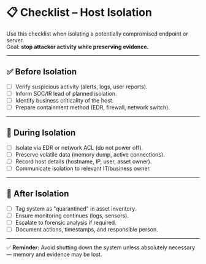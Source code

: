 # 📋 Checklist – Host Isolation

Use this checklist when isolating a potentially compromised endpoint or server.  
Goal: **stop attacker activity while preserving evidence.**

---

## ✅ Before Isolation
- [ ] Verify suspicious activity (alerts, logs, user reports).  
- [ ] Inform SOC/IR lead of planned isolation.  
- [ ] Identify business criticality of the host.  
- [ ] Prepare containment method (EDR, firewall, network switch).  

---

## 🚨 During Isolation
- [ ] Isolate via EDR or network ACL (do not power off).  
- [ ] Preserve volatile data (memory dump, active connections).  
- [ ] Record host details (hostname, IP, user, asset owner).  
- [ ] Communicate isolation to relevant IT/business owner.  

---

## 🧹 After Isolation
- [ ] Tag system as "quarantined" in asset inventory.  
- [ ] Ensure monitoring continues (logs, sensors).  
- [ ] Escalate to forensic analysis if required.  
- [ ] Document actions, timestamps, and responsible person.  

---

✅ **Reminder:** Avoid shutting down the system unless absolutely necessary — memory and evidence may be lost.  
